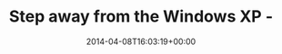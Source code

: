---
retweeted: false
source: <a href="http://twitter.com" rel="nofollow">Twitter Web Client</a>
entities:
  hashtags: []
  symbols: []
  user_mentions: []
  urls:
  - url: http://t.co/YDtgOZBl9S
    expanded_url: http://dilbert.com/strips/comic/2010-05-04
    display_url: dilbert.com/strips/comic/2…
    indices:
    - '32'
    - '54'
display_text_range:
- '0'
- '54'
favorite_count: '4'
id_str: '453563748167720960'
truncated: false
retweet_count: '3'
id: '453563748167720960'
possibly_sensitive: false
created_at: Tue Apr 08 16:03:19 +0000 2014
favorited: false
full_text: Step away from the Windows XP -
lang: en
quote_url: http://dilbert.com/strips/comic/2010-05-04
tags:
- pesos:twitter
date: '2014-04-08T16:03:19+00:00'
src: https://twitter.com/bascht/status/453563748167720960
original_url: https://twitter.com/bascht/status/453563748167720960
type: twitter_tweet
text: Step away from the Windows XP -
title: Step away from the Windows XP -

---